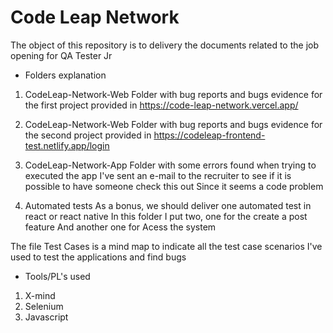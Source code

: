 # Code Leap Network

The object of this repository is to delivery the documents related to the job opening for QA Tester Jr

- Folders explanation

1. CodeLeap-Network-Web
Folder with bug reports and bugs evidence for the first project provided in
https://code-leap-network.vercel.app/

2. CodeLeap-Network-Web
Folder with bug reports and bugs evidence for the second project provided in 
https://codeleap-frontend-test.netlify.app/login

3. CodeLeap-Network-App
Folder with some errors found when trying to executed the app
I've sent an e-mail to the recruiter to see if it is possible to have someone check this out
Since it seems a code problem

4. Automated tests
As a bonus, we should deliver one automated test in react or react native
In this folder I put two, one for the create a post feature
And another one for Acess the system

The file Test Cases is a mind map to indicate all the test case scenarios I've used
to test the applications and find bugs

- Tools/PL's used

1. X-mind
2. Selenium
3. Javascript
